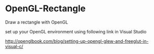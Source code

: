 # OpenGL-Rectangle
Draw a rectangle with OpenGL

set up your OpenGL environment using following link in Visual Studio

http://openglbook.com/blog/setting-up-opengl-glew-and-freeglut-in-visual-c/
